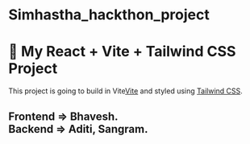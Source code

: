 # Simhastha_hackthon_project
# 🚀 My React + Vite + Tailwind CSS Project

This project is going to build in Vite[Vite](https://vitejs.dev/) and styled using [Tailwind CSS](https://tailwindcss.com/).

Frontend => Bhavesh.  
Backend => Aditi, Sangram.  
---


